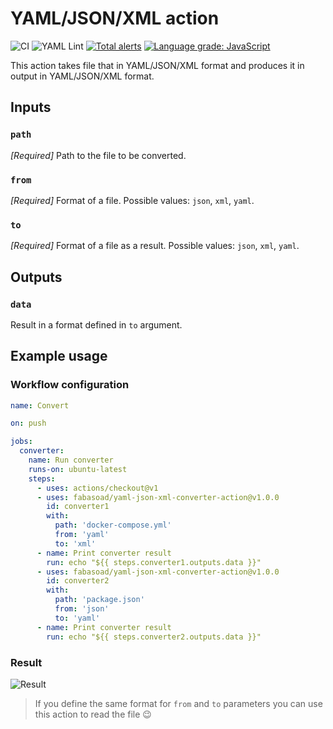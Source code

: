# YAML/JSON/XML action
![CI](https://github.com/fabasoad/yaml-json-xml-converter-action/workflows/CI/badge.svg) ![YAML Lint](https://github.com/fabasoad/yaml-json-xml-converter-action/workflows/YAML%20Lint/badge.svg) [![Total alerts](https://img.shields.io/lgtm/alerts/g/fabasoad/yaml-json-xml-converter-action.svg?logo=lgtm&logoWidth=18)](https://lgtm.com/projects/g/fabasoad/yaml-json-xml-converter-action/alerts/) [![Language grade: JavaScript](https://img.shields.io/lgtm/grade/javascript/g/fabasoad/yaml-json-xml-converter-action.svg?logo=lgtm&logoWidth=18)](https://lgtm.com/projects/g/fabasoad/yaml-json-xml-converter-action/context:javascript)

This action takes file that in YAML/JSON/XML format and produces it in output in YAML/JSON/XML format.

## Inputs

### `path`

_[Required]_ Path to the file to be converted.

### `from`

_[Required]_ Format of a file. Possible values: `json`, `xml`, `yaml`.

### `to`

_[Required]_ Format of a file as a result. Possible values: `json`, `xml`, `yaml`.

## Outputs

### `data`

Result in a format defined in `to` argument.

## Example usage

### Workflow configuration

```yaml
name: Convert

on: push

jobs:
  converter:
    name: Run converter
    runs-on: ubuntu-latest
    steps:
      - uses: actions/checkout@v1
      - uses: fabasoad/yaml-json-xml-converter-action@v1.0.0
        id: converter1
        with:
          path: 'docker-compose.yml'
          from: 'yaml'
          to: 'xml'
      - name: Print converter result
        run: echo "${{ steps.converter1.outputs.data }}"
      - uses: fabasoad/yaml-json-xml-converter-action@v1.0.0
        id: converter2
        with:
          path: 'package.json'
          from: 'json'
          to: 'yaml'
      - name: Print converter result
        run: echo "${{ steps.converter2.outputs.data }}"
```

### Result
![Result](https://raw.githubusercontent.com/fabasoad/yaml-json-xml-converter-action/master/screenshot.png)

> If you define the same format for `from` and `to` parameters you can use this action to read the file :wink: